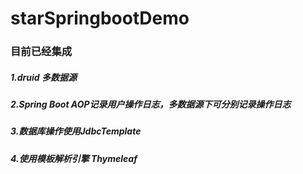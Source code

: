 # starSpringbootDemo

### 目前已经集成 
  ##### 1.druid 多数据源
  ##### 2.Spring Boot AOP记录用户操作日志，多数据源下可分别记录操作日志
  ##### 3.数据库操作使用JdbcTemplate
  ##### 4.使用模板解析引擎 Thymeleaf
